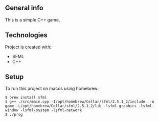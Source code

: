 ## General info
This is a simple C++ game.
	
## Technologies
Project is created with:
* SFML
* C++
	
## Setup
To run this project on macos using homebrew:

```
$ brew install sfml
$ g++ ./src/main.cpp -I/opt/homebrew/Cellar/sfml/2.5.1_2/include  -o game -L/opt/homebrew/Cellar/sfml/2.5.1_2/lib -lsfml-graphics -lsfml-window -lsfml-system -lsfml-network
$ ./prog
```